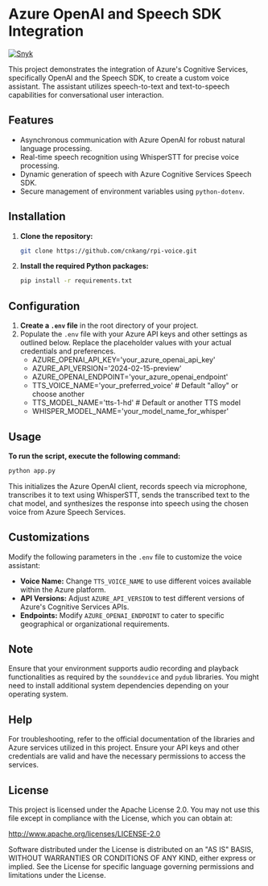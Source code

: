 # Azure OpenAI and Speech SDK Integration

[![Snyk](https://snyk.io/test/github/cnkang/rpi-voice/badge.svg)](https://snyk.io/test/github/cnkang/rpi-voice)

This project demonstrates the integration of Azure's Cognitive Services, specifically OpenAI and the Speech SDK, to create a custom voice assistant. The assistant utilizes speech-to-text and text-to-speech capabilities for conversational user interaction.

## Features

- Asynchronous communication with Azure OpenAI for robust natural language processing.
- Real-time speech recognition using WhisperSTT for precise voice processing.
- Dynamic generation of speech with Azure Cognitive Services Speech SDK.
- Secure management of environment variables using `python-dotenv`.

## Installation

1. **Clone the repository:**
    ```bash
    git clone https://github.com/cnkang/rpi-voice.git
    ```

2. **Install the required Python packages:**
    ```bash
    pip install -r requirements.txt
    ```

## Configuration

1. **Create a `.env` file** in the root directory of your project.
2. Populate the `.env` file with your Azure API keys and other settings as outlined below. Replace the placeholder values with your actual credentials and preferences.
   - AZURE_OPENAI_API_KEY='your_azure_openai_api_key'
   - AZURE_API_VERSION='2024-02-15-preview'
   - AZURE_OPENAI_ENDPOINT='your_azure_openai_endpoint'
   - TTS_VOICE_NAME='your_preferred_voice'  # Default "alloy" or choose another
   - TTS_MODEL_NAME='tts-1-hd'  # Default or another TTS model
   - WHISPER_MODEL_NAME='your_model_name_for_whisper'

## Usage

**To run the script, execute the following command:**

```bash
python app.py
```

This initializes the Azure OpenAI client, records speech via microphone, transcribes it to text using WhisperSTT, sends the transcribed text to the chat model, and synthesizes the response into speech using the chosen voice from Azure Speech Services.

## Customizations

Modify the following parameters in the `.env` file to customize the voice assistant:

- **Voice Name:** Change `TTS_VOICE_NAME` to use different voices available within the Azure platform.
- **API Versions:** Adjust `AZURE_API_VERSION` to test different versions of Azure's Cognitive Services APIs.
- **Endpoints:** Modify `AZURE_OPENAI_ENDPOINT` to cater to specific geographical or organizational requirements.

## Note

Ensure that your environment supports audio recording and playback functionalities as required by the `sounddevice` and `pydub` libraries. You might need to install additional system dependencies depending on your operating system.

## Help

For troubleshooting, refer to the official documentation of the libraries and Azure services utilized in this project. Ensure your API keys and other credentials are valid and have the necessary permissions to access the services.

## License

This project is licensed under the Apache License 2.0. You may not use this file except in compliance with the License, which you can obtain at:

   http://www.apache.org/licenses/LICENSE-2.0

Software distributed under the License is distributed on an "AS IS" BASIS, WITHOUT WARRANTIES OR CONDITIONS OF ANY KIND, either express or implied. See the License for specific language governing permissions and limitations under the License.
